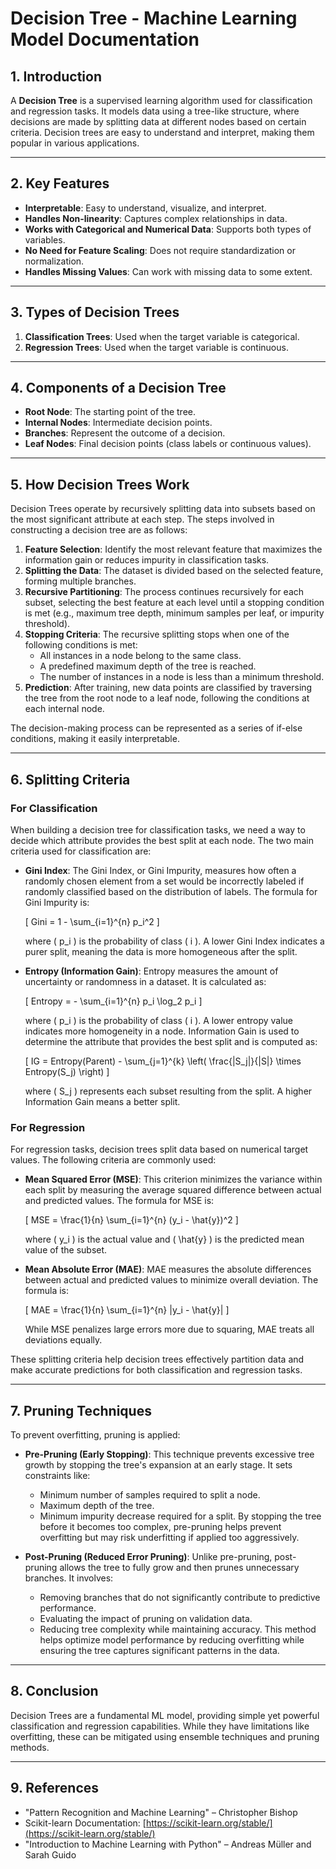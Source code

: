 # Decision Tree - Machine Learning Model Documentation

## 1. Introduction

A **Decision Tree** is a supervised learning algorithm used for classification and regression tasks. It models data using a tree-like structure, where decisions are made by splitting data at different nodes based on certain criteria. Decision trees are easy to understand and interpret, making them popular in various applications.

---

## 2. Key Features

- **Interpretable**: Easy to understand, visualize, and interpret.
- **Handles Non-linearity**: Captures complex relationships in data.
- **Works with Categorical and Numerical Data**: Supports both types of variables.
- **No Need for Feature Scaling**: Does not require standardization or normalization.
- **Handles Missing Values**: Can work with missing data to some extent.

---

## 3. Types of Decision Trees

1. **Classification Trees**: Used when the target variable is categorical.
2. **Regression Trees**: Used when the target variable is continuous.

---

## 4. Components of a Decision Tree

- **Root Node**: The starting point of the tree.
- **Internal Nodes**: Intermediate decision points.
- **Branches**: Represent the outcome of a decision.
- **Leaf Nodes**: Final decision points (class labels or continuous values).

---

## 5. How Decision Trees Work

Decision Trees operate by recursively splitting data into subsets based on the most significant attribute at each step. The steps involved in constructing a decision tree are as follows:

1. **Feature Selection**: Identify the most relevant feature that maximizes the information gain or reduces impurity in classification tasks.
2. **Splitting the Data**: The dataset is divided based on the selected feature, forming multiple branches.
3. **Recursive Partitioning**: The process continues recursively for each subset, selecting the best feature at each level until a stopping condition is met (e.g., maximum tree depth, minimum samples per leaf, or impurity threshold).
4. **Stopping Criteria**: The recursive splitting stops when one of the following conditions is met:
   - All instances in a node belong to the same class.
   - A predefined maximum depth of the tree is reached.
   - The number of instances in a node is less than a minimum threshold.
5. **Prediction**: After training, new data points are classified by traversing the tree from the root node to a leaf node, following the conditions at each internal node.

The decision-making process can be represented as a series of if-else conditions, making it easily interpretable.

---

## 6. Splitting Criteria

### For Classification

When building a decision tree for classification tasks, we need a way to decide which attribute provides the best split at each node. The two main criteria used for classification are:

- **Gini Index**: The Gini Index, or Gini Impurity, measures how often a randomly chosen element from a set would be incorrectly labeled if randomly classified based on the distribution of labels. The formula for Gini Impurity is:
  
  \[ Gini = 1 - \sum_{i=1}^{n} p_i^2 \]
  
  where \( p_i \) is the probability of class \( i \). A lower Gini Index indicates a purer split, meaning the data is more homogeneous after the split.

- **Entropy (Information Gain)**: Entropy measures the amount of uncertainty or randomness in a dataset. It is calculated as:
  
  \[ Entropy = - \sum_{i=1}^{n} p_i \log_2 p_i \]
  
  where \( p_i \) is the probability of class \( i \). A lower entropy value indicates more homogeneity in a node. Information Gain is used to determine the attribute that provides the best split and is computed as:
  
  \[ IG = Entropy(Parent) - \sum_{j=1}^{k} \left( \frac{|S_j|}{|S|} \times Entropy(S_j) \right) \]
  
  where \( S_j \) represents each subset resulting from the split. A higher Information Gain means a better split.

### For Regression

For regression tasks, decision trees split data based on numerical target values. The following criteria are commonly used:

- **Mean Squared Error (MSE)**: This criterion minimizes the variance within each split by measuring the average squared difference between actual and predicted values. The formula for MSE is:
  
  \[ MSE = \frac{1}{n} \sum_{i=1}^{n} (y_i - \hat{y})^2 \]
  
  where \( y_i \) is the actual value and \( \hat{y} \) is the predicted mean value of the subset.

- **Mean Absolute Error (MAE)**: MAE measures the absolute differences between actual and predicted values to minimize overall deviation. The formula is:
  
  \[ MAE = \frac{1}{n} \sum_{i=1}^{n} |y_i - \hat{y}| \]
  
  While MSE penalizes large errors more due to squaring, MAE treats all deviations equally.

These splitting criteria help decision trees effectively partition data and make accurate predictions for both classification and regression tasks.

---

## 7. Pruning Techniques

To prevent overfitting, pruning is applied:

- **Pre-Pruning (Early Stopping)**: This technique prevents excessive tree growth by stopping the tree's expansion at an early stage. It sets constraints like:
  - Minimum number of samples required to split a node.
  - Maximum depth of the tree.
  - Minimum impurity decrease required for a split.
  By stopping the tree before it becomes too complex, pre-pruning helps prevent overfitting but may risk underfitting if applied too aggressively.

- **Post-Pruning (Reduced Error Pruning)**: Unlike pre-pruning, post-pruning allows the tree to fully grow and then prunes unnecessary branches. It involves:
  - Removing branches that do not significantly contribute to predictive performance.
  - Evaluating the impact of pruning on validation data.
  - Reducing tree complexity while maintaining accuracy.
  This method helps optimize model performance by reducing overfitting while ensuring the tree captures significant patterns in the data.

---

## 8. Conclusion

Decision Trees are a fundamental ML model, providing simple yet powerful classification and regression capabilities. While they have limitations like overfitting, these can be mitigated using ensemble techniques and pruning methods.

---

## 9. References

- "Pattern Recognition and Machine Learning" – Christopher Bishop
- Scikit-learn Documentation: [https://scikit-learn.org/stable/](https://scikit-learn.org/stable/)
- "Introduction to Machine Learning with Python" – Andreas Müller and Sarah Guido

